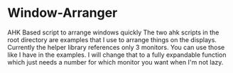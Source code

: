 # Window-Arranger
AHK Based script to arrange windows quickly
The two ahk scripts in the root directory are examples that I use to arrange things on the displays.
Currently the helper library references only 3 monitors. You can use those like I have in the examples.
I will change that to a fully expandable function which just needs a number for which monitor you want when I'm not lazy.
